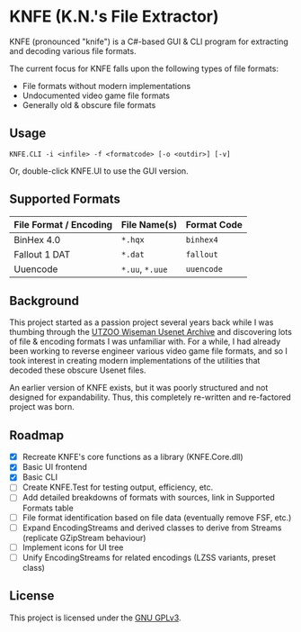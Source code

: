 # KNFE (K.N.'s File Extractor)
KNFE (pronounced "knife") is a C#-based GUI & CLI program for extracting and decoding various file formats.

The current focus for KNFE falls upon the following types of file formats:
* File formats without modern implementations
* Undocumented video game file formats
* Generally old & obscure file formats

## Usage
```console
KNFE.CLI -i <infile> -f <formatcode> [-o <outdir>] [-v]
```
Or, double-click KNFE.UI to use the GUI version.

## Supported Formats
| File Format / Encoding  | File Name(s) | Format Code |
| ----------------------- | ------------ | ----------- |
| BinHex 4.0              | ``*.hqx``    | ``binhex4`` |
| Fallout 1 DAT           | ``*.dat``    | ``fallout`` |
| Uuencode         | ``*.uu``, ``*.uue`` | ``uuencode``|

## Background
This project started as a passion project several years back while I was thumbing through the [UTZOO Wiseman Usenet Archive](https://archive.org/details/utzoo-wiseman-usenet-archive) and discovering lots of file & encoding formats I was unfamiliar with. For a while, I had already been working to reverse engineer various video game file formats, and so I took interest in creating modern implementations of the utilities that decoded these obscure Usenet files.

An earlier version of KNFE exists, but it was poorly structured and not designed for expandability. Thus, this completely re-written and re-factored project was born.

## Roadmap
- [X] Recreate KNFE's core functions as a library (KNFE.Core.dll)
- [X] Basic UI frontend
- [X] Basic CLI
- [ ] Create KNFE.Test for testing output, efficiency, etc.
- [ ] Add detailed breakdowns of formats with sources, link in Supported Formats table
- [ ] File format identification based on file data (eventually remove FSF, etc.)
- [ ] Expand EncodingStreams and derived classes to derive from Streams (replicate GZipStream behaviour)
- [ ] Implement icons for UI tree
- [ ] Unify EncodingStreams for related encodings (LZSS variants, preset class)

## License
This project is licensed under the [GNU GPLv3](LICENSE).
